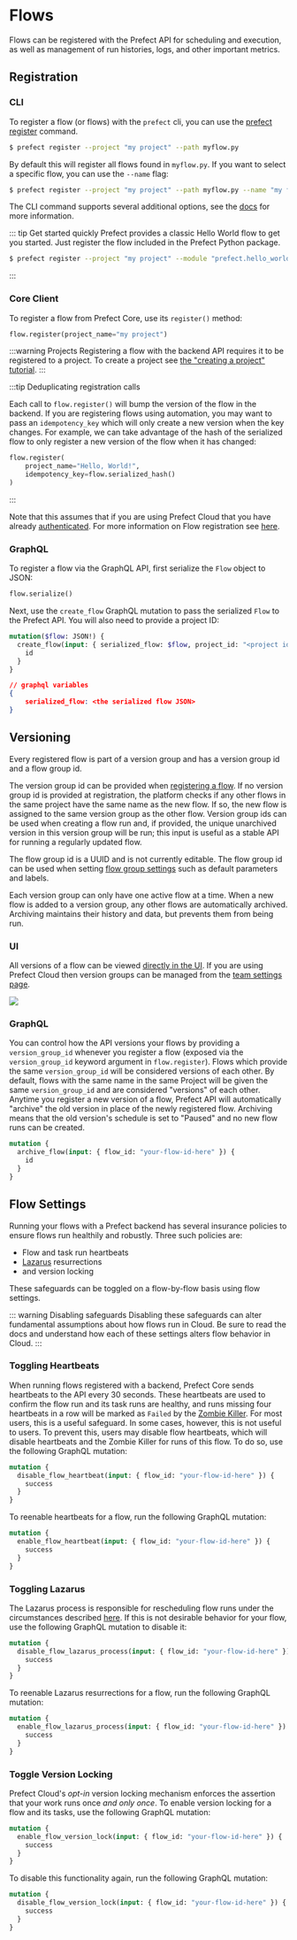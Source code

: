 # Flows

Flows can be registered with the Prefect API for scheduling and execution, as well as management of run histories, logs, and other important metrics.

## Registration

### CLI

To register a flow (or flows) with the `prefect` cli, you can use the [prefect
register](/api/latest/cli/register.md#register) command.

```bash
$ prefect register --project "my project" --path myflow.py
```

By default this will register all flows found in `myflow.py`. If you want to
select a specific flow, you can use the `--name` flag:

```bash
$ prefect register --project "my project" --path myflow.py --name "my flow's name"
```

The CLI command supports several additional options, see the
[docs](/api/latest/cli/register.md#register) for more information.


::: tip Get started quickly
Prefect provides a classic Hello World flow to get you started. Just register the flow included in the Prefect Python package.
```bash
$ prefect register --project "my project" --module "prefect.hello_world"
```
:::

### Core Client

To register a flow from Prefect Core, use its `register()` method:

```python
flow.register(project_name="my project")
```

:::warning Projects
Registering a flow with the backend API requires it to be registered to a project. To create a project see [the "creating a project" tutorial](projects.html#creating-a-project).
:::

:::tip Deduplicating registration calls

Each call to `flow.register()` will bump the version of the flow in the
backend.  If you are registering flows using automation, you may want to pass
an `idempotency_key` which will only create a new version when the key changes.
For example, we can take advantage of the hash of the serialized flow to only
register a new version of the flow when it has changed:

```python
flow.register(
    project_name="Hello, World!",
    idempotency_key=flow.serialized_hash()
)
```
:::


Note that this assumes that if you are using Prefect Cloud that you have already [authenticated](/orchestration/getting-started/set-up.html#authenticate-with-prefect-cloud). For more information on Flow registration see [here](/orchestration/getting-started/registering-and-running-a-flow.html#register-a-flow).

### GraphQL <Badge text="GQL"/>

To register a flow via the GraphQL API, first serialize the `Flow` object to JSON:

```python
flow.serialize()
```

Next, use the `create_flow` GraphQL mutation to pass the serialized `Flow` to the Prefect API. You will also need to provide a project ID:

```graphql
mutation($flow: JSON!) {
  create_flow(input: { serialized_flow: $flow, project_id: "<project id>" }) {
    id
  }
}
```

```json
// graphql variables
{
    serialized_flow: <the serialized flow JSON>
}
```

## Versioning

Every registered flow is part of a version group and has a version group id and a flow group id. 

The version group id can be provided when [registering a flow](/api/latest/core/flow.html#flow-2). If no version group id is provided at registration, the platform checks if any other flows in the same project have the same name as the new flow. If so, the new flow is assigned to the same version group as the other flow.  Version group ids can be used when creating a flow run and, if provided, the unique unarchived version in this version group will be run; this input is useful as a stable API for running a regularly updated flow.

The flow group id is a UUID and is not currently editable.  The flow group id can be used when setting [flow group settings](/orchestration/ui/flow.html#flow-group-settings) such as default parameters and labels.

Each version group can only have one active flow at a time. When a new flow is added to a version group, any other flows are automatically archived. Archiving maintains their history and data, but prevents them from being run.

### UI

All versions of a flow can be viewed [directly in the UI](/orchestration/ui/flow.md#versions). If you are using Prefect Cloud then version groups can be managed from the [team settings page](/orchestration/ui/team-settings).

![](/orchestration/ui/flow-versions.png)

### GraphQL <Badge text="GQL"/>

You can control how the API versions your flows by providing a `version_group_id` whenever you register a flow (exposed via the `version_group_id` keyword argument in `flow.register`). Flows which provide the same `version_group_id` will be considered versions of each other. By default, flows with the same name in the same Project will be given the same `version_group_id` and are considered "versions" of each other. Anytime you register a new version of a flow, Prefect API will automatically "archive" the old version in place of the newly registered flow. Archiving means that the old version's schedule is set to "Paused" and no new flow runs can be created.

```graphql
mutation {
  archive_flow(input: { flow_id: "your-flow-id-here" }) {
    id
  }
}
```

## Flow Settings <Badge text="GQL"/>

Running your flows with a Prefect backend has several insurance policies to ensure flows run healthily and robustly. Three such policies are:

- Flow and task run heartbeats
- [Lazarus](services.html#lazarus) resurrections
- and version locking

These safeguards can be toggled on a flow-by-flow basis using flow settings.

::: warning Disabling safeguards
Disabling these safeguards can alter fundamental assumptions about how flows run in Cloud. Be sure to read the docs and understand how each of these settings alters flow behavior in Cloud.
:::

### Toggling Heartbeats

When running flows registered with a backend, Prefect Core sends heartbeats to the API every 30 seconds. These heartbeats are used to confirm the flow run and its task runs are healthy, and runs missing four heartbeats in a row will be marked as `Failed` by the [Zombie Killer](services.html#zombie-killer). For most users, this is a useful safeguard. In some cases, however, this is not useful to users. To prevent this, users may disable flow heartbeats, which will disable heartbeats and the Zombie Killer for runs of this flow. To do so, use the following GraphQL mutation:

```graphql
mutation {
  disable_flow_heartbeat(input: { flow_id: "your-flow-id-here" }) {
    success
  }
}
```

To reenable heartbeats for a flow, run the following GraphQL mutation:

```graphql
mutation {
  enable_flow_heartbeat(input: { flow_id: "your-flow-id-here" }) {
    success
  }
}
```

### Toggling Lazarus

The Lazarus process is responsible for rescheduling flow runs under the circumstances described [here](services.html#lazarus). If this is not desirable behavior for your flow, use the following GraphQL mutation to disable it:

```graphql
mutation {
  disable_flow_lazarus_process(input: { flow_id: "your-flow-id-here" }) {
    success
  }
}
```

To reenable Lazarus resurrections for a flow, run the following GraphQL mutation:

```graphql
mutation {
  enable_flow_lazarus_process(input: { flow_id: "your-flow-id-here" }) {
    success
  }
}
```

### Toggle Version Locking <Badge text="Cloud"/>

Prefect Cloud's _opt-in_ version locking mechanism enforces the assertion that your work runs once _and only once_. To enable version locking for a flow and its tasks, use the following GraphQL mutation:

```graphql
mutation {
  enable_flow_version_lock(input: { flow_id: "your-flow-id-here" }) {
    success
  }
}
```

To disable this functionality again, run the following GraphQL mutation:

```graphql
mutation {
  disable_flow_version_lock(input: { flow_id: "your-flow-id-here" }) {
    success
  }
}
```
